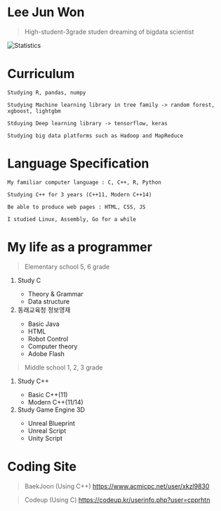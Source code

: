 # Lee Jun Won

> High-student-3grade studen dreaming of bigdata scientist

![Statistics](https://github-readme-stats.vercel.app/api?username=cpprhtn&show_icons=true)

# **Curriculum**

```
Studying R, pandas, numpy  

Studying Machine learning library in tree family -> random forest, xgboost, lightgbm

Stduying Deep learning library -> tensorflow, keras

Studying big data platforms such as Hadoop and MapReduce
``` 

# Language Specification

```
My familiar computer language : C, C++, R, Python

Studying C++ for 3 years (C++11, Modern C++14)

Be able to produce web pages : HTML, CSS, JS

I studied Linux, Assembly, Go for a while
```

# My life as a programmer
> Elementary school 5, 6 grade
<ol>
  <li>Study C</li>
  <ul>
    <li>Theory & Grammar</li>
    <li>Data structure</li>
  </ul>
  
  <li>동래교육청 정보영재</li>
  <ul>
    <li>Basic Java</li>
    <li>HTML</li>
    <li>Robot Control</li>
    <li>Computer theory</li>
    <li>Adobe Flash</li>
  </ul>
</ol>

> Middle school 1, 2, 3 grade
<ol>
  <li>Study C++</li>
  <ul>
    <li>Basic C++(11)</li>
    <li>Modern C++(11/14)</li>
  </ul>
  
  <li>Study Game Engine 3D</li>
  <ul>
    <li>Unreal Blueprint</li>
    <li>Unreal Script</li>
    <li>Unity Script</li>
  </ul>
</ol>
  

# Coding Site
>BaekJoon (Using C++)
https://www.acmicpc.net/user/xkzl9830

> Codeup (Using C)
https://codeup.kr/userinfo.php?user=cpprhtn
